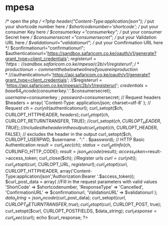 # mpesa
/* open the php */ &lt;?php header("Content-Type:application/json"); /* put your shortcode number here */ $shortcodenumber='shortcode'; /* put your consumer Key here */ $consumerkey ="consumerkey"; /* put your consumer Secret here */ $consumersecret ="consumersecret"; /* put your Validation URL here */ $validationurl="validationurl"; /* put your Comfirmation URL here */ $confirmationurl="confirmationurl";  $authenticationurl='https://sandbox.safaricom.co.ke/oauth/v1/generate?grant_type=client_credentials'; $registerurl = 'https://sandbox.safaricom.co.ke/mpesa/c2b/v1/registerurl'; /* production un-comment the below two lines if you are in production */ //$authenticationurl='https://api.safaricom.co.ke/oauth/v1/generate?grant_type=client_credentials'; //$registerurl = 'https://api.safaricom.co.ke/mpesa/c2b/v1/registerurl'; $credentials= base64_encode($consumerkey.':'.$consumersecret); $username=$consumerkey ; $password=$consumersecret; // Request headers $headers = array( 'Content-Type: application/json; charset=utf-8' ); // Request $ch = curl_init($authenticationurl); curl_setopt($ch, CURLOPT_HTTPHEADER, $headers); curl_setopt($ch, CURLOPT_RETURNTRANSFER, TRUE); //curl_setopt($ch, CURLOPT_HEADER, TRUE); // Includes the header in the output curl_setopt($ch, CURLOPT_HEADER, FALSE); // excludes the header in the output curl_setopt($ch, CURLOPT_USERPWD, $username . ":" . $password); // HTTP Basic Authentication $result = curl_exec($ch); $status = curl_getinfo($ch, CURLINFO_HTTP_CODE); $result = json_decode($result); $access_token=$result->access_token; curl_close($ch); //Register urls $curl = curl_init(); curl_setopt($curl, CURLOPT_URL, $registerurl); curl_setopt($curl, CURLOPT_HTTPHEADER, array('Content-Type:application/json','Authorization:Bearer '.$access_token)); $curl_post_data = array( //Fill in the request parameters with valid values 'ShortCode' => $shortcodenumber, 'ResponseType' => 'Cancelled', 'ConfirmationURL' => $confirmationurl, 'ValidationURL' => $validationurl ); $data_string = json_encode($curl_post_data); curl_setopt($curl, CURLOPT_RETURNTRANSFER, true); curl_setopt($curl, CURLOPT_POST, true); curl_setopt($curl, CURLOPT_POSTFIELDS, $data_string); $curl_response = curl_exec($curl); echo $curl_response; ?>
